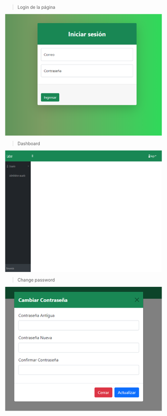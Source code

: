 >Login de la página

![alt text](assets/img/login.png)

>Dashboard

![alt text](assets/img/dashboard.png)

>Change password

![alt text](assets/img/changepassword.png)